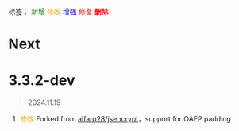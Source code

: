 标签：
<font color=green>新增</font>
<font color=orange>修改</font>
<font color=blue>增强</font>
<font color=red>修复</font>
<font color=red><strong>删除</strong></font>


# Next


# 3.3.2-dev
> 2024.11.19  
1. <font color=orange>修改</font> Forked from [alfaro28/jsencrypt](https://github.com/alfaro28/jsencrypt)，support for OAEP padding
